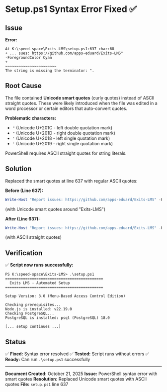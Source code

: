 # Setup.ps1 Syntax Error Fixed ✅

## Issue

**Error:**
```
At K:\speed-space\Exits-LMS\setup.ps1:637 char:68
+ ... sues: https://github.com/apps-eduard/Exits-LMS" 
-ForegroundColor Cyan
+
~~~~~~~~~~~~~~~~~~~~~~~
The string is missing the terminator: ".
```

## Root Cause

The file contained **Unicode smart quotes** (curly quotes) instead of ASCII straight quotes. These were likely introduced when the file was edited in a word processor or certain editors that auto-convert quotes.

**Problematic characters:**
- `"` (Unicode U+201C - left double quotation mark)
- `"` (Unicode U+201D - right double quotation mark)  
- `'` (Unicode U+2018 - left single quotation mark)
- `'` (Unicode U+2019 - right single quotation mark)

PowerShell requires ASCII straight quotes for string literals.

## Solution

Replaced the smart quotes at line 637 with regular ASCII quotes:

**Before (Line 637):**
```powershell
Write-Host "Report issues: https://github.com/apps-eduard/Exits-LMS" -ForegroundColor Cyan
```
(with Unicode smart quotes around "Exits-LMS")

**After (Line 637):**
```powershell
Write-Host "Report issues: https://github.com/apps-eduard/Exits-LMS" -ForegroundColor Cyan
```
(with ASCII straight quotes)

## Verification

✅ **Script now runs successfully:**

```
PS K:\speed-space\Exits-LMS> .\setup.ps1
============================================
  Exits LMS - Automated Setup
============================================

Setup Version: 3.0 (Menu-Based Access Control Edition)

Checking prerequisites...
Node.js is installed: v22.19.0
Checking PostgreSQL...
PostgreSQL is installed: psql (PostgreSQL) 18.0

[... setup continues ...]
```

## Status

✅ **Fixed:** Syntax error resolved
✅ **Tested:** Script runs without errors
✅ **Ready:** Can run `.\setup.ps1` successfully

---

**Document Created:** October 21, 2025
**Issue:** PowerShell syntax error with smart quotes
**Resolution:** Replaced Unicode smart quotes with ASCII quotes
**File:** `setup.ps1` line 637
